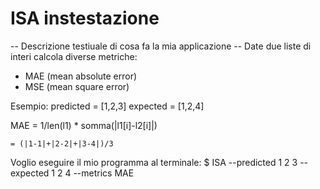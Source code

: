 # ISA instestazione

-- Descrizione testiuale di cosa fa la mia applicazione --
Date due liste di interi calcola diverse metriche:
- MAE (mean absolute error)
- MSE (mean square error)

Esempio:
predicted = [1,2,3]
expected = [1,2,4]

MAE = 1/len(l1) * somma(|l1[i]-l2[i]|)

    = (|1-1|+|2-2|+|3-4|)/3

Voglio eseguire il mio programma al terminale:
$ ISA --predicted 1 2 3 --expected 1 2 4 --metrics MAE


